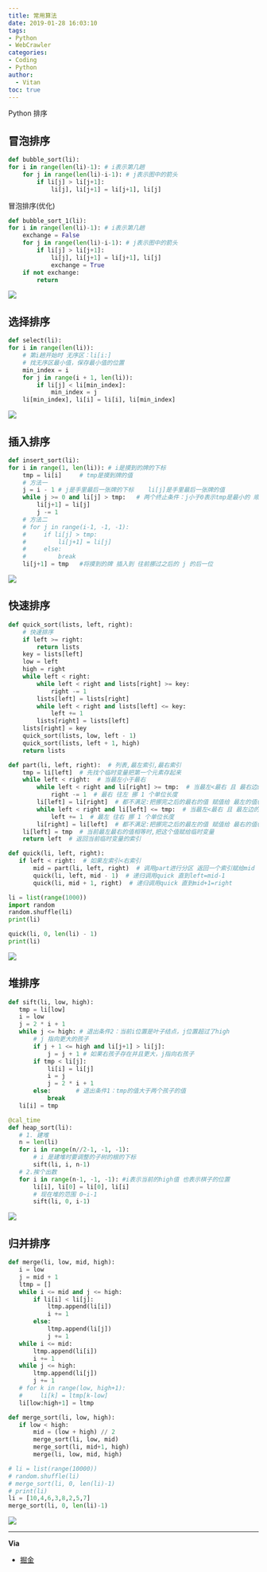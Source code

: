 ```yaml
---
title: 常用算法
date: 2019-01-28 16:03:10
tags:
- Python
- WebCrawler
categories:
- Coding
- Python
author:
  - Vitan
toc: true
---
```

Python 排序
<!--more-->
## 冒泡排序
```python
def bubble_sort(li):
for i in range(len(li)-1): # i表示第几趟
    for j in range(len(li)-i-1): # j表示图中的箭头
        if li[j] > li[j+1]:
            li[j], li[j+1] = li[j+1], li[j]
```
冒泡排序(优化)
```python
def bubble_sort_1(li):
for i in range(len(li)-1): # i表示第几趟
    exchange = False
    for j in range(len(li)-i-1): # j表示图中的箭头
        if li[j] > li[j+1]:
            li[j], li[j+1] = li[j+1], li[j]
            exchange = True
    if not exchange:
        return
```
![](https://cdn.jsdelivr.net/gh/ivitan/Picture@master/images/maopao.gif)

## 选择排序
```python
def select(li):
for i in range(len(li)):
    # 第i趟开始时 无序区：li[i:]
    # 找无序区最小值，保存最小值的位置
    min_index = i
    for j in range(i + 1, len(li)):
        if li[j] < li[min_index]:
            min_index = j
    li[min_index], li[i] = li[i], li[min_index]

```
![](https://cdn.jsdelivr.net/gh/ivitan/Picture@master/images/xuanze.gif)

## 插入排序
```python
def insert_sort(li):
for i in range(1, len(li)): # i是摸到的牌的下标
    tmp = li[i]     # tmp是摸到牌的值
    # 方法一
    j = i - 1 # j是手里最后一张牌的下标    li[j]是手里最后一张牌的值
    while j >= 0 and li[j] > tmp:   # 两个终止条件：j小于0表示tmp是最小的 顺序不要乱 
        li[j+1] = li[j]
        j -= 1
    # 方法二
    # for j in range(i-1, -1, -1):
    #     if li[j] > tmp:
    #         li[j+1] = li[j]
    #     else:
    #         break
    li[j+1] = tmp   #将摸到的牌 插入到 往前挪过之后的 j 的后一位
```
![](https://cdn.jsdelivr.net/gh/ivitan/Picture@master/images/charu.gif
)

 ##  快速排序
```python
def quick_sort(lists, left, right):
    # 快速排序
    if left >= right:
        return lists
    key = lists[left]
    low = left
    high = right
    while left < right:
        while left < right and lists[right] >= key:
            right -= 1
        lists[left] = lists[right]
        while left < right and lists[left] <= key:
            left += 1
        lists[right] = lists[left]
    lists[right] = key
    quick_sort(lists, low, left - 1)
    quick_sort(lists, left + 1, high)
    return lists
```
```python
def part(li, left, right):  # 列表,最左索引,最右索引
    tmp = li[left]  # 先找个临时变量把第一个元素存起来
    while left < right:  # 当最左小于最右
        while left < right and li[right] >= tmp:  # 当最左<最右 且 最右边的值大于等于临时变量
            right -= 1  # 最右 往左 挪 1 个单位长度
        li[left] = li[right]  # 都不满足:把挪完之后的最右的值 赋值给 最左的值(即最右的值小于临时变量时,这个值挪到当前最左的值)
        while left < right and li[left] <= tmp:  # 当最左<最右 且 最左边的值小于等于临时变量
            left += 1  # 最左 往右 挪 1 个单位长度
        li[right] = li[left]  # 都不满足:把挪完之后的最左的值 赋值给 最右的值(即最左的值大于临时变量时,这个值挪到当前最右的值)
    li[left] = tmp  # 当前最左最右的值相等时,把这个值赋给临时变量
    return left  # 返回当前临时变量的索引

def quick(li, left, right):
   if left < right:  # 如果左索引<右索引
       mid = part(li, left, right)  # 调用part进行分区 返回一个索引赋给mid
       quick(li, left, mid - 1)  # 递归调用quick 直到left=mid-1
       quick(li, mid + 1, right)  # 递归调用quick 直到mid+1=right

li = list(range(1000))
import random
random.shuffle(li)
print(li)

quick(li, 0, len(li) - 1)
print(li)
```
![](https://cdn.jsdelivr.net/gh/ivitan/Picture@master/images/kuaisu.gif)

## 堆排序
```python
def sift(li, low, high):
   tmp = li[low]
   i = low
   j = 2 * i + 1
   while j <= high: # 退出条件2：当前i位置是叶子结点，j位置超过了high
       # j 指向更大的孩子
       if j + 1 <= high and li[j+1] > li[j]:
           j = j + 1 # 如果右孩子存在并且更大，j指向右孩子
       if tmp < li[j]:
           li[i] = li[j]
           i = j
           j = 2 * i + 1
       else:       # 退出条件1：tmp的值大于两个孩子的值
           break
   li[i] = tmp

@cal_time
def heap_sort(li):
   # 1. 建堆
   n = len(li)
   for i in range(n//2-1, -1, -1):
       # i 是建堆时要调整的子树的根的下标
       sift(li, i, n-1)
   # 2.挨个出数
   for i in range(n-1, -1, -1): #i表示当前的high值 也表示棋子的位置
       li[i], li[0] = li[0], li[i]
       # 现在堆的范围 0~i-1
       sift(li, 0, i-1)
```
![](https://cdn.jsdelivr.net/gh/ivitan/Picture@master/images/zengdui.gif
)

## 归并排序
```python
def merge(li, low, mid, high):
   i = low
   j = mid + 1
   ltmp = []
   while i <= mid and j <= high:
       if li[i] < li[j]:
           ltmp.append(li[i])
           i += 1
       else:
           ltmp.append(li[j])
           j += 1
   while i <= mid:
       ltmp.append(li[i])
       i += 1
   while j <= high:
       ltmp.append(li[j])
       j += 1
   # for k in range(low, high+1):
   #     li[k] = ltmp[k-low]
   li[low:high+1] = ltmp

def merge_sort(li, low, high):
   if low < high:
       mid = (low + high) // 2
       merge_sort(li, low, mid)
       merge_sort(li, mid+1, high)
       merge(li, low, mid, high)

# li = list(range(10000))
# random.shuffle(li)
# merge_sort(li, 0, len(li)-1)
# print(li)
li = [10,4,6,3,8,2,5,7]
merge_sort(li, 0, len(li)-1)
```
![](https://cdn.jsdelivr.net/gh/ivitan/Picture@master/images/guibing.gif
)

---
**Via**
- [掘金](https://juejin.im/post/5b6ba2d26fb9a04fde5af361)
